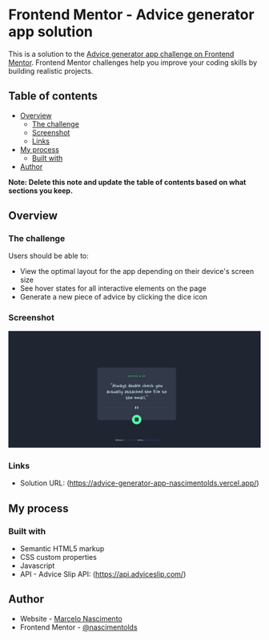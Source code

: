 # Frontend Mentor - Advice generator app solution

This is a solution to the [Advice generator app challenge on Frontend Mentor](https://www.frontendmentor.io/challenges/advice-generator-app-QdUG-13db). Frontend Mentor challenges help you improve your coding skills by building realistic projects.

## Table of contents

- [Overview](#overview)
  - [The challenge](#the-challenge)
  - [Screenshot](#screenshot)
  - [Links](#links)
- [My process](#my-process)
  - [Built with](#built-with)
- [Author](#author)

**Note: Delete this note and update the table of contents based on what sections you keep.**

## Overview

### The challenge

Users should be able to:

- View the optimal layout for the app depending on their device's screen size
- See hover states for all interactive elements on the page
- Generate a new piece of advice by clicking the dice icon

### Screenshot

![](./design/screenshot.jpg)

### Links

- Solution URL: (https://advice-generator-app-nascimentolds.vercel.app/)

## My process

### Built with

- Semantic HTML5 markup
- CSS custom properties
- Javascript
- API - Advice Slip API: (https://api.adviceslip.com/)

## Author

- Website - [Marcelo Nascimento](https://github.com/nascimentolds)
- Frontend Mentor - [@nascimentolds](https://www.frontendmentor.io/profile/nascimentolds)
